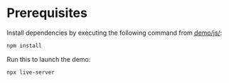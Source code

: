 # Prerequisites

Install dependencies by executing the following command from [demo/js/](/demo/js):

```bash
npm install
```

Run this to launch the demo:

```bash
npx live-server
```
